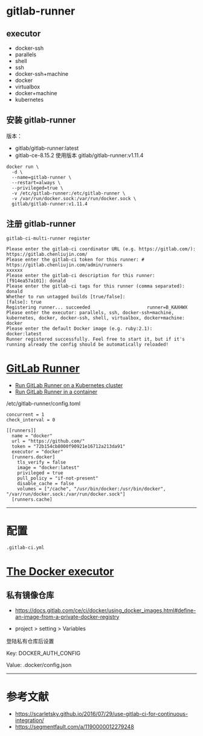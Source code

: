 # gitlab-runner

## executor
- docker-ssh
- parallels
- shell
- ssh
- docker-ssh+machine
- docker
- virtualbox
- docker+machine
- kubernetes

## 安装 gitlab-runner

版本：

- gitlab/gitlab-runner:latest
- gitlab-ce-8.15.2 使用版本 gitlab/gitlab-runner:v1.11.4 

```
docker run \
  -d \
  --name=gitlab-runner \
  --restart=always \
  --privileged=true \
  -v /etc/gitlab-runner:/etc/gitlab-runner \
  -v /var/run/docker.sock:/var/run/docker.sock \
  gitlab/gitlab-runner:v1.11.4
```

## 注册 gitlab-runner

```
gitlab-ci-multi-runner register

Please enter the gitlab-ci coordinator URL (e.g. https://gitlab.com/):
https://gitlab.chenliujin.com/
Please enter the gitlab-ci token for this runner: # https://gitlab.chenliujin.com/admin/runners
xxxxxx
Please enter the gitlab-ci description for this runner:
[f914ea57a101]: donald
Please enter the gitlab-ci tags for this runner (comma separated):
donald
Whether to run untagged builds [true/false]:
[false]: true
Registering runner... succeeded                     runner=B_KAXHWX
Please enter the executor: parallels, ssh, docker-ssh+machine, kubernetes, docker, docker-ssh, shell, virtualbox, docker+machine:
docker
Please enter the default Docker image (e.g. ruby:2.1):
docker:latest
Runner registered successfully. Feel free to start it, but if it's running already the config should be automatically reloaded!
```













# [GitLab Runner](https://docs.gitlab.com/runner/)


- [Run GitLab Runner on a Kubernetes cluster](https://docs.gitlab.com/runner/install/kubernetes.html)
- [Run GitLab Runner in a container](https://docs.gitlab.com/runner/install/docker.html)


/etc/gitlab-runner/config.toml

```
concurrent = 1
check_interval = 0

[[runners]]
  name = "docker"
  url = "https://github.com/"
  token = "72b154cb8000f90921e16712a213da91"
  executor = "docker"
  [runners.docker]
    tls_verify = false
    image = "docker:latest"
    privileged = true
    pull_policy = "if-not-present"
    disable_cache = false
    volumes = ["/cache", "/usr/bin/docker:/usr/bin/docker", "/var/run/docker.sock:/var/run/docker.sock"]
  [runners.cache]
```




---

# 配置

`.gitlab-ci.yml`

# [The Docker executor](https://docs.gitlab.com/runner/executors/docker.html) 


## 私有镜像仓库

- https://docs.gitlab.com/ce/ci/docker/using_docker_images.html#define-an-image-from-a-private-docker-registry

- project > setting > Variables

登陆私有仓库后设置 

Key: DOCKER_AUTH_CONFIG 

Value: .docker/config.json


---

# 参考文献

- https://scarletsky.github.io/2016/07/29/use-gitlab-ci-for-continuous-integration/
- https://segmentfault.com/a/1190000012279248

